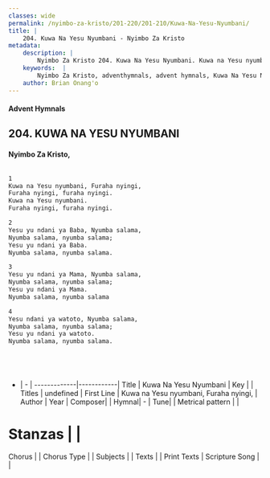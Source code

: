 ```yaml
---
classes: wide
permalink: /nyimbo-za-kristo/201-220/201-210/Kuwa-Na-Yesu-Nyumbani/
title: |
    204. Kuwa Na Yesu Nyumbani - Nyimbo Za Kristo
metadata:
    description: |
        Nyimbo Za Kristo 204. Kuwa Na Yesu Nyumbani. Kuwa na Yesu nyumbani, Furaha nyingi,  Furaha nyingi, furaha nyingi.  Kuwa na Yesu nyumbani.  Furaha nyingi, furaha nyingi.  
    keywords:  |
        Nyimbo Za Kristo, adventhymnals, advent hymnals, Kuwa Na Yesu Nyumbani, Kuwa na Yesu nyumbani, Furaha nyingi, . 
    author: Brian Onang'o
---
```


#### Advent Hymnals
## 204. KUWA NA YESU NYUMBANI
####  Nyimbo Za Kristo,

```txt

1
Kuwa na Yesu nyumbani, Furaha nyingi, 
Furaha nyingi, furaha nyingi. 
Kuwa na Yesu nyumbani. 
Furaha nyingi, furaha nyingi.

2
Yesu yu ndani ya Baba, Nyumba salama, 
Nyumba salama, nyumba salama; 
Yesu yu ndani ya Baba. 
Nyumba salama, nyumba salama.

3
Yesu yu ndani ya Mama, Nyumba salama, 
Nyumba salama, nyumba salama; 
Yesu yu ndani ya Mama. 
Nyumba salama, nyumba salama

4
Yesu ndani ya watoto, Nyumba salama, 
Nyumba salama, nyumba salama; 
Yesu yu ndani ya watoto. 
Nyumba salama, nyumba salama.






```

- |   -  |
-------------|------------|
Title | Kuwa Na Yesu Nyumbani |
Key |  |
Titles | undefined |
First Line | Kuwa na Yesu nyumbani, Furaha nyingi,  |
Author | 
Year | 
Composer| |
Hymnal|  - |
Tune|  |
Metrical pattern | |
# Stanzas |  |
Chorus |  |
Chorus Type |  |
Subjects | |
Texts |  |
Print Texts | 
Scripture Song |  |
    
